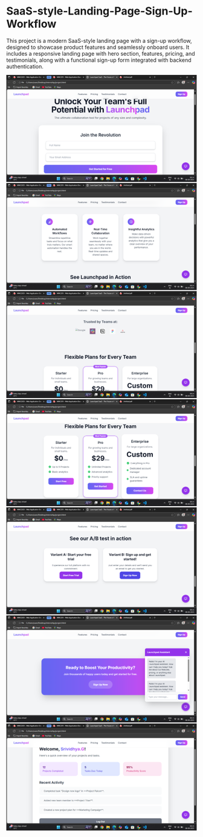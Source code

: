 # SaaS-style-Landing-Page-Sign-Up-Workflow
This project is a modern SaaS-style landing page with a sign-up workflow, designed to showcase product features and seamlessly onboard users. It includes a responsive landing page with hero section, features, pricing, and testimonials, along with a functional sign-up form integrated with backend authentication.

![image alt](https://github.com/Srividhyadiya/SaaS-style-Landing-Page-Sign-Up-Workflow/blob/main/Screenshot%20(480).png?raw=true)
![image alt](https://github.com/Srividhyadiya/SaaS-style-Landing-Page-Sign-Up-Workflow/blob/main/Screenshot%20(481).png?raw=true)
![image alt](https://github.com/Srividhyadiya/SaaS-style-Landing-Page-Sign-Up-Workflow/blob/main/Screenshot%20(482).png?raw=true)
![image alt](https://github.com/Srividhyadiya/SaaS-style-Landing-Page-Sign-Up-Workflow/blob/main/Screenshot%20(483).png?raw=true)
![image alt](https://github.com/Srividhyadiya/SaaS-style-Landing-Page-Sign-Up-Workflow/blob/main/Screenshot%20(484).png?raw=true)
![image alt](https://github.com/Srividhyadiya/SaaS-style-Landing-Page-Sign-Up-Workflow/blob/main/Screenshot%20(487).png?raw=true)
![image alt](https://github.com/Srividhyadiya/SaaS-style-Landing-Page-Sign-Up-Workflow/blob/main/Screenshot%20(488).png?raw=true)
